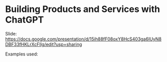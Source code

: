 # Building Products and Services with ChatGPT

Slide: https://docs.google.com/presentation/d/15ih88fF08oxY8HcS403ga6IUyN8DBF33fHKLrXcFIlg/edit?usp=sharing

Examples used:
